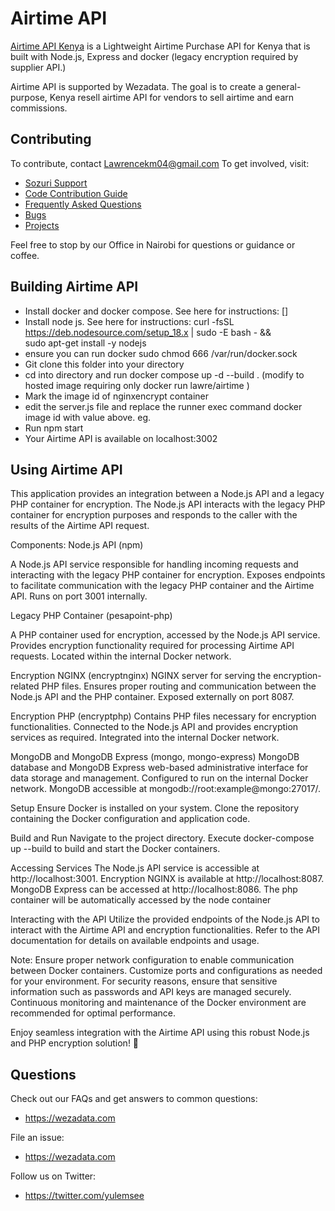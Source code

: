 # Airtime API 

[Airtime API Kenya](https://bitbucket.github.io/) is a Lightweight Airtime Purchase API for Kenya that is built with Node.js, Express and docker (legacy encryption required by supplier API.)

Airtime API is supported by Wezadata. The goal is to create a general-purpose, Kenya resell airtime API for vendors to sell airtime and earn commissions.

## Contributing

To contribute, contact Lawrencekm04@gmail.com
To get involved, visit:

+ [Sozuri Support](https://wezadata.com)
+ [Code Contribution Guide](https://wezadata.com)
+ [Frequently Asked Questions](wezadata.com)
+ [Bugs](https://wezadata.com)
+ [Projects](https://wezadata.com)

Feel free to stop by our Office in Nairobi for questions or guidance or coffee.


## Building Airtime API

+ Install docker and docker compose. See here for instructions: []
+ Install node js.  See here for instructions:
curl -fsSL https://deb.nodesource.com/setup_18.x | sudo -E bash - &&\
sudo apt-get install -y nodejs
+ ensure you can run docker
sudo chmod 666 /var/run/docker.sock
+ Git clone this folder into your directory
+ cd into directory and run docker compose up -d --build . (modify to hosted image requiring only docker run lawre/airtime )
+ Mark the image id of nginxencrypt container
+ edit the server.js file and replace the runner exec command docker image id with value above. eg. 
+ Run npm start
+ Your Airtime API is available on localhost:3002


## Using Airtime API

This application provides an integration between a Node.js API and a legacy PHP container for encryption. 
The Node.js API interacts with the legacy PHP container for encryption purposes and responds to the caller with the results of the Airtime API request.

Components:
Node.js API (npm)

A Node.js API service responsible for handling incoming requests and interacting with the legacy PHP container for encryption.
Exposes endpoints to facilitate communication with the legacy PHP container and the Airtime API.
Runs on port 3001 internally.

Legacy PHP Container (pesapoint-php)

A PHP container used for encryption, accessed by the Node.js API service.
Provides encryption functionality required for processing Airtime API requests.
Located within the internal Docker network.

Encryption NGINX (encryptnginx)
NGINX server for serving the encryption-related PHP files.
Ensures proper routing and communication between the Node.js API and the PHP container.
Exposed externally on port 8087.

Encryption PHP (encryptphp)
Contains PHP files necessary for encryption functionalities.
Connected to the Node.js API and provides encryption services as required.
Integrated into the internal Docker network.

MongoDB and MongoDB Express (mongo, mongo-express)
MongoDB database and MongoDB Express web-based administrative interface for data storage and management.
Configured to run on the internal Docker network.
MongoDB accessible at mongodb://root:example@mongo:27017/.

Setup
Ensure Docker is installed on your system.
Clone the repository containing the Docker configuration and application code.

Build and Run
Navigate to the project directory.
Execute docker-compose up --build to build and start the Docker containers.

Accessing Services
The Node.js API service is accessible at http://localhost:3001.
Encryption NGINX is available at http://localhost:8087.
MongoDB Express can be accessed at http://localhost:8086.
The php container will be automatically accessed by the node container

Interacting with the API
Utilize the provided endpoints of the Node.js API to interact with the Airtime API and encryption functionalities.
Refer to the API documentation for details on available endpoints and usage.

Note:
Ensure proper network configuration to enable communication between Docker containers.
Customize ports and configurations as needed for your environment.
For security reasons, ensure that sensitive information such as passwords and API keys are managed securely.
Continuous monitoring and maintenance of the Docker environment are recommended for optimal performance.

Enjoy seamless integration with the Airtime API using this robust Node.js and PHP encryption solution! 🚀


## Questions

Check out our FAQs and get answers to common questions:

+ https://wezadata.com

File an issue:

+ https://wezadata.com

Follow us on Twitter: 

+ https://twitter.com/yulemsee
